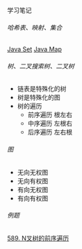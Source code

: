 学习笔记
###### 哈希表、映射、集合
[Java Set](https://docs.oracle.com/en/java/javase/12/docs/api/java.base/java/util/Set.html)
[Java Map](https://docs.oracle.com/en/java/javase/12/docs/api/java.base/java/util/Map.html)
###### 树、二叉搜索树、二叉树
- 链表是特殊化的树
- 树是特殊化的图
- 树的遍历
  - 前序遍历 根左右
  - 中序遍历 左根右
  - 后序遍历 左右根
###### 图
- 无向无权图
- 无向有权图
- 有向无权图
- 有向有权图
###### 例题
[589. N叉树的前序遍历](https://leetcode-cn.com/problems/n-ary-tree-preorder-traversal/description/)